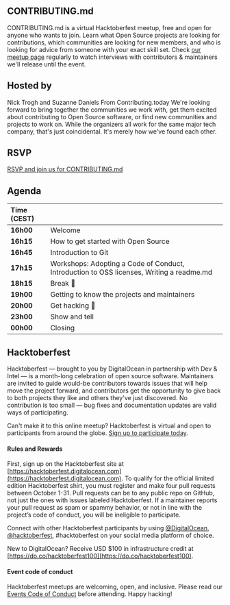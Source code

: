 ## CONTRIBUTING.md
CONTRIBUTING.md is a virtual Hacktoberfest meetup, free and open for anyone who wants to join. Learn what Open Source projects are looking for contributions, which communities are looking for new members, and who is looking for advice from someone with your exact skill set. Check [our meetup page](https://contributing.today/) regularly to watch interviews with contributors & maintainers we'll release until the event.

## Hosted by
Nick Trogh and Suzanne Daniels
From Contributing.today
We're looking forward to bring together the communities we work with, get them excited about contributing to Open Source software, or find new communities and projects to work on. While the organizers all work for the same major tech company, that's just coincidental. It's merely how we've found each other. 

## RSVP
[RSVP and join us for CONTRIBUTING.md](https://organize.mlh.io/participants/events/4258-contributing-md)

## Agenda

| Time (CEST) |  |
| :------------- | :---------- | 
| **16h00** | Welcome |
**16h15** | How to get started with Open Source |
**16h45** | Introduction to Git |
**17h15** | Workshops: Adopting a Code of Conduct, Introduction to OSS licenses, Writing a readme.md |
**18h15** | Break 🎉 |
**19h00** | Getting to know the projects and maintainers |
**20h00** | Get hacking 🚀 |
**23h00** | Show and tell |
**00h00** | Closing |

## Hacktoberfest
Hacktoberfest — brought to you by DigitalOcean in partnership with Dev & Intel — is a month-long celebration of open source software. Maintainers are invited to guide would-be contributors towards issues that will help move the project forward, and contributors get the opportunity to give back to both projects they like and others they've just discovered. No contribution is too small — bug fixes and documentation updates are valid ways of participating.

Can't make it to this online meetup? Hacktoberfest is virtual and open to participants from around the globe. [Sign up to participate today](https://hacktoberfest.digitalocean.com/).

#### Rules and Rewards

First, sign up on the Hacktoberfest site at [https://hacktoberfest.digitalocean.com](https://hacktoberfest.digitalocean.com). To qualify for the official limited edition Hacktoberfest shirt, you must register and make four pull requests between October 1-31. Pull requests can be to any public repo on GitHub, not just the ones with issues labeled Hacktoberfest. If a maintainer reports your pull request as spam or spammy behavior, or not in line with the project’s code of conduct, you will be ineligible to participate.

Connect with other Hacktoberfest participants by using [@DigitalOcean](https://twitter.com/digitalocean), [@hacktoberfest](https://twitter.com/hacktoberfest), #hacktoberfest on your social media platform of choice.

New to DigitalOcean? Receive USD $100 in infrastructure credit at [https://do.co/hacktoberfest100](https://do.co/hacktoberfest100).

#### Event code of conduct

Hacktoberfest meetups are welcoming, open, and inclusive. Please read our [Events Code of Conduct](https://do.co/hacktoberconduct) before attending. Happy hacking!
